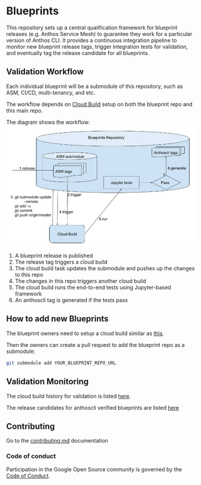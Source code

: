 # Blueprints

This repository sets up a central qualification framework for blueprint releases
(e.g. Anthos Service Mesh) to guarantee they work for a particular version of Anthos CLI.
It provides a continuous integration pipeline to monitor new blueprint release tags,
trigger integration tests for validation, and eventually tag the release candidate
for all blueprints.

## Validation Workflow

Each individual blueprint will be a submodule of this repository, such as ASM, CI/CD, multi-tenancy, and etc.

The workflow depends on [Cloud Build](https://cloud.google.com/cloud-build/docs) setup on both the blueprint repo and this main repo.

The diagram shows the workflow: ![workflow image](docs/images/workflow.jpg)

1. A blueprint release is published
2. The release tag triggers a cloud build
3. The cloud build task updates the submodule and pushes up the changes to this repo
4. The changes in this repo triggers another cloud build
5. The cloud build runs the end-to-end tests using Jupyter-based framework
6. An anthoscli tag is generated if the tests pass


## How to add new Blueprints

The blueprint owners need to setup a cloud build similar as [this](https://github.com/nan-yu/anthos-service-mesh-packages/blob/standard-release-process/cloudbuild.yaml).

Then the owners can create a pull request to add the blueprint repo as a submodule:
```bash
git submodule add YOUR_BLUEPRINT_REPO_URL
```

## Validation Monitoring

The cloud build history for validation is listed [here](https://pantheon.corp.google.com/cloud-build/builds?folder=&organizationId=&project=anthos-blueprints-validation).

The release candidates for anthoscli verified blueprints are listed [here](https://github.com/GoogleCloudPlatform/blueprints/releases)


## Contributing

Go to the [contributing.md](docs/contributing.md) documentation

### Code of conduct

Participation in the Google Open Source community is governed by the [Code of Conduct](docs/code-of-conduct.md).
